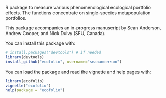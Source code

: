 R package to measure various phenomenological ecological portfolio effects. The functions concentrate on single-species metapopulation portfolios.

This package accompanies an in-progress manuscript by Sean Anderson, Andrew Cooper, and Nick Dulvy (SFU, Canada).

You can install this package with:
```r
# install.packages("devtools") # if needed
library(devtools)
install_github("ecofolio", username="seananderson")
```

You can load the package and read the vignette and help pages with:
```r
library(ecofolio)
vignette("ecofolio")
help(package = "ecofolio")
```
